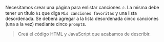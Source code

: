 Necesitamos crear una página para enlistar canciones :notes:.
La misma debe tener un título `h1` que diga `Mis canciones favoritas` y una lista desordenada. 
Se deberá agregar a la lista desordenada cinco canciones (una a la vez) mediante cinco `prompt`s.

> Creá el código HTML y JavaScript que acabamos de describir.